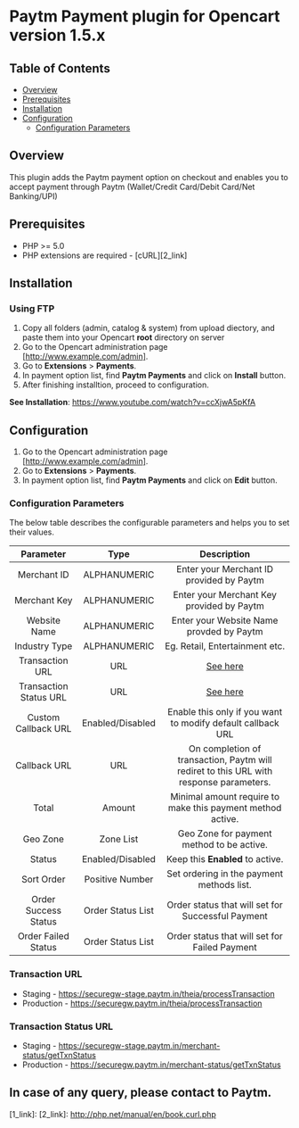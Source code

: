 # Paytm Payment plugin for Opencart version 1.5.x

## Table of Contents
- [Overview][0]<br/>
- [Prerequisites][1] <br />
- [Installation][2]<br />
- [Configuration][3]<br />
    - [Configuration Parameters][3.1]

## Overview
This plugin adds the Paytm payment option on checkout and enables you to accept payment through Paytm (Wallet/Credit Card/Debit Card/Net Banking/UPI)

## Prerequisites

* PHP >= 5.0
* PHP extensions are required - [cURL][2_link]


## Installation
### Using FTP
1. Copy all folders (admin, catalog & system) from upload diectory, and paste them into your Opencart **root** directory on server 
1. Go to the Opencart administration page [http://www.example.com/admin].
1. Go to **Extensions** > **Payments**.
1. In payment option list, find  **Paytm Payments** and click on **Install** button.
1. After finishing installtion, proceed to configuration.

**See Installation**: https://www.youtube.com/watch?v=ccXjwA5pKfA

## Configuration

1. Go to the Opencart administration page [http://www.example.com/admin].
1. Go to **Extensions** > **Payments**.
1. In payment option list, find  **Paytm Payments** and click on **Edit** button.

### Configuration Parameters

The below table describes the configurable parameters and helps you to set their values.


| Parameter | Type | Description |
|:---------:|:------:|:-----------:|
|Merchant ID|ALPHANUMERIC|Enter your Merchant ID provided by Paytm|
|Merchant Key|ALPHANUMERIC|Enter your Merchant Key provided by Paytm|
|Website Name|ALPHANUMERIC|Enter your Website Name provded by Paytm|
|Industry Type|ALPHANUMERIC|Eg. Retail, Entertainment etc.|
|Transaction URL|URL|[See here][t_link] |
|Transaction Status URL|URL|[See here][ts_link]|
|Custom Callback URL|Enabled/Disabled|Enable this only if you want to modify default callback URL|
|Callback URL|URL|On completion of transaction, Paytm will rediret to this URL with response parameters.|
|Total|Amount|Minimal amount require to make this payment method active.|
|Geo Zone|Zone List|Geo Zone for payment method to be active.|
|Status|Enabled/Disabled|Keep this **Enabled** to active.|
|Sort Order|Positive Number|Set ordering in the payment methods list.|
|Order Success Status|Order Status List|Order status that will set for Successful Payment|
|Order Failed Status|Order Status List|Order status that will set for Failed Payment|

### Transaction URL
* Staging     - https://securegw-stage.paytm.in/theia/processTransaction
* Production  - https://securegw.paytm.in/theia/processTransaction
### Transaction Status URL
* Staging     - https://securegw-stage.paytm.in/merchant-status/getTxnStatus
* Production  - https://securegw.paytm.in/merchant-status/getTxnStatus

## In case of any query, please contact to Paytm.

<!--LINKS-->

<!--topic urls:-->
[0]: #overview
[1]: #prerequisites
[2]: #installation
[3]: #configuration
[3.1]: #configuration-parameters
[t_link]: #transaction-url
[ts_link]: #transaction-status-url


<!--external links:-->
[1_link]: 
[2_link]: http://php.net/manual/en/book.curl.php

<!--images:-->